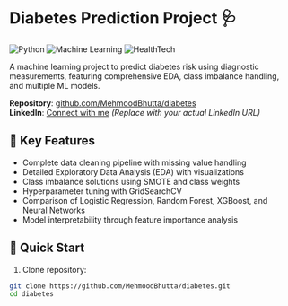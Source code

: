# Diabetes Prediction Project 🩺

![Python](https://img.shields.io/badge/Python-3.9%2B-blue)
![Machine Learning](https://img.shields.io/badge/-Machine%20Learning-orange)
![HealthTech](https://img.shields.io/badge/-HealthTech-success)

A machine learning project to predict diabetes risk using diagnostic measurements, featuring comprehensive EDA, class imbalance handling, and multiple ML models.

**Repository**: [github.com/MehmoodBhutta/diabetes](https://github.com/MehmoodBhutta/diabetes)  
**LinkedIn**: [Connect with me](https://www.linkedin.com/in/your-profile) *(Replace with your actual LinkedIn URL)*

## 📌 Key Features
- Complete data cleaning pipeline with missing value handling
- Detailed Exploratory Data Analysis (EDA) with visualizations
- Class imbalance solutions using SMOTE and class weights
- Hyperparameter tuning with GridSearchCV
- Comparison of Logistic Regression, Random Forest, XGBoost, and Neural Networks
- Model interpretability through feature importance analysis

## 🚀 Quick Start
1. Clone repository:
```bash
git clone https://github.com/MehmoodBhutta/diabetes.git
cd diabetes
